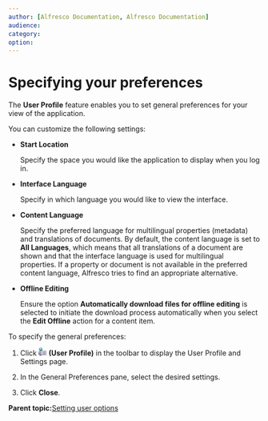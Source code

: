 ```yaml
---
author: [Alfresco Documentation, Alfresco Documentation]
audience: 
category: 
option: 
---
```


# Specifying your preferences

The **User Profile** feature enables you to set general preferences for your view of the application.

You can customize the following settings:

-   **Start Location**

    Specify the space you would like the application to display when you log in.

-   **Interface Language**

    Specify in which language you would like to view the interface.

-   **Content Language**

    Specify the preferred language for multilingual properties \(metadata\) and translations of documents. By default, the content language is set to **All Languages**, which means that all translations of a document are shown and that the interface language is used for multilingual properties. If a property or document is not available in the preferred content language, Alfresco tries to find an appropriate alternative.

-   **Offline Editing**

    Ensure the option **Automatically download files for offline editing** is selected to initiate the download process automatically when you select the **Edit Offline** action for a content item.


To specify the general preferences:

1.  Click ![User Profile](../images/im-user-options.png) **\(User Profile\)** in the toolbar to display the User Profile and Settings page.

2.  In the General Preferences pane, select the desired settings.

3.  Click **Close**.


**Parent topic:**[Setting user options](../concepts/cuh-options.md)

